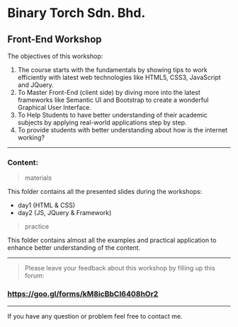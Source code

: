 # Binary Torch Sdn. Bhd.
## Front-End Workshop
The objectives of this workshop:

1. The course starts with the fundamentals by showing tips to work efficiently with latest web technologies like HTML5, CSS3, JavaScript and JQuery.
2. To Master Front-End (client side) by diving more into the latest frameworks like Semantic UI and Bootstrap to create a wonderful Graphical User Interface. 
3. To Help Students to have better understanding of their academic subjects by applying real-world applications step by step.
4. To provide students with better understanding about how is the internet working?  

---

### Content:

> materials

This folder contains all the presented slides during the workshops:

+ day1 (HTML & CSS)
+ day2 (JS, JQuery & Framework)

> practice

This folder contains almost all the examples and practical application to enhance better understanding of the content.



---

> Please leave your feedback about this workshop by filling up this forum:

### https://goo.gl/forms/kM8icBbCI6408hOr2

---


If you have any question or problem feel free to contact me.

